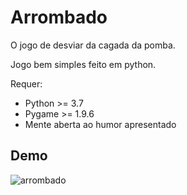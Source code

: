 # Arrombado

O jogo de desviar da cagada da pomba.

Jogo bem simples feito em python.

Requer:
- Python >= 3.7
- Pygame >= 1.9.6
- Mente aberta ao humor apresentado

## Demo
![arrombado](img/scoreboard.gif)

